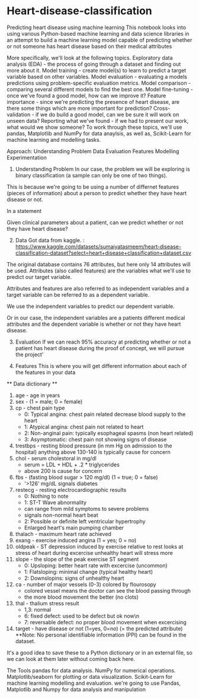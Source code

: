 # Heart-disease-classification
Predicting heart disease using machine learning
This notebook looks into using various Python-based machine learning and data science libraries in an attempt to build a machine learning model capable of predicting whether or not someone has heart disease based on their medical attributes

More specifically, we'll look at the following topics.
Exploratory data analysis (EDA) - the process of going through a dataset and finding out more about it.
Model training - create model(s) to learn to predict a target variable based on other variables.
Model evaluation - evaluating a models predictions using problem-specific evaluation metrics.
Model comparison - comparing several different models to find the best one.
Model fine-tuning - once we've found a good model, how can we improve it?
Feature importance - since we're predicting the presence of heart disease, are there some things which are more important for prediction?
Cross-validation - if we do build a good model, can we be sure it will work on unseen data?
Reporting what we've found - if we had to present our work, what would we show someone?
To work through these topics, we'll use pandas, Matplotlib and NumPy for data anaylsis, as well as, Scikit-Learn for machine learning and modelling tasks.

Approach:
Understanding Problem
Data
Evaluation
Features
Modelling
Experimentation
1. Understanding Problem
In our case, the problem we will be exploring is binary classification (a sample can only be one of two things).

This is because we're going to be using a number of differnet features (pieces of information) about a person to predict whether they have heart disease or not.

In a statement

Given clinical parameters about a patient, can we predict whether or not they have heart disease?

2. Data
Got data from kaggle. : https://www.kaggle.com/datasets/sumaiyatasmeem/heart-disease-classification-dataset?select=heart+disease+classification+dataset.csv

The original database contains 76 attributes, but here only 14 attributes will be used. Attributes (also called features) are the variables what we'll use to predict our target variable.

Attributes and features are also referred to as independent variables and a target variable can be referred to as a dependent variable.

We use the independent variables to predict our dependent variable.

Or in our case, the independent variables are a patients different medical attributes and the dependent variable is whether or not they have heart disease.

3. Evaluation
If we can reach 95% accuracy at predicting whether or not a patient has heart disease during the proof of concept, we will pursue the project'

4. Features
This is where you will get different information about each of the features in your data

** Data dictionary **

1. age - age in years
2. sex - (1 = male; 0 = female)
3. cp - chest pain type 
    * 0: Typical angina: chest pain related decrease blood supply to the heart 
    * 1: Atypical angina: chest pain not related to heart 
    * 2: Non-anginal pain: typically esophageal spasms (non heart related) 
    * 3: Asymptomatic: chest pain not showing signs of disease 
4. trestbps - resting blood pressure (in mm Hg on admission to the hospital) anything above 130-140 is typically cause for concern
5. chol - serum cholestoral in mg/dl 
    * serum = LDL + HDL + .2 * triglycerides 
    * above 200 is cause for concern 
6. fbs - (fasting blood sugar > 120 mg/dl) (1 = true; 0 = false) 
    * '>126' mg/dL signals diabetes 
7. restecg - resting electrocardiographic results 
    * 0: Nothing to note 
    * 1: ST-T Wave abnormality 
    * can range from mild symptoms to severe problems 
    * signals non-normal heart beat 
    * 2: Possible or definite left ventricular hypertrophy 
    * Enlarged heart's main pumping chamber
8. thalach - maximum heart rate achieved
9. exang - exercise induced angina (1 = yes; 0 = no) 
10. oldpeak - ST depression induced by exercise relative to rest looks at stress of heart during excercise unhealthy heart will stress more
11. slope - the slope of the peak exercise ST segment 
    * 0: Upsloping: better heart rate with excercise (uncommon) 
    * 1: Flatsloping: minimal change (typical healthy heart) 
    * 2: Downslopins: signs of unhealthy heart 
12. ca - number of major vessels (0-3) colored by flourosopy 
    * colored vessel means the doctor can see the blood passing through 
    * the more blood movement the better (no clots) 
13. thal - thalium stress result 
    * 1,3: normal 
    * 6: fixed defect: used to be defect but ok now\n 
    * 7: reversable defect: no proper blood movement when excercising 
14. target - have disease or not (1=yes, 0=no) (= the predicted attribute) 
**Note: No personal identifiable information (PPI) can be found in the dataset.

It's a good idea to save these to a Python dictionary or in an external file, so we can look at them later without coming back here.

The Tools
pandas for data analysis.
NumPy for numerical operations.
Matplotlib/seaborn for plotting or data visualization.
Scikit-Learn for machine learning modelling and evaluation.
we're going to use Pandas, Matplotlib and Numpy for data analysis and manipulation
